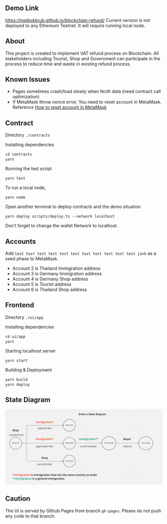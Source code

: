 ## Demo Link

https://maibokkrub.github.io/blockchain-refund/
Current version is not deployed to any Ethereum Testnet. It will require running local node.

## About

This project is created to implement VAT refund process on Blockchain. All stakeholders including Tourist, Shop and Government can participate in the process to reduce time and waste in existing refund process.

## Known Issues

-   Pages sometimes crash/load slowly when fecth data (need contract call optimization)
-   If MetaMask throw nonce error, You need to reset account in MetaMask. Reference [How to reset account in MetaMask](https://medium.com/singapore-blockchain-dapps/reset-metamask-nonce-766dd4c27ca8)

## Contract

Directory `./contracts`

Installing dependencies

```shell
cd contracts
yarn
```

Running the test script

```shell
yarn test
```

To run a local node,

```shell
yarn node
```

Open another terminal to deploy contracts and the demo situation

```shell
yarn deploy scripts/deploy.ts --network localhost
```

Don't forget to change the wallet Network to localhost.

## Accounts

Add `test test test test test test test test test test test junk` as a seed phase to MetaMask.

-   Account 2 is Thailand Immigration address
-   Account 3 is Germany Immigration address
-   Account 4 is Germany Shop address
-   Account 5 is Tourist address
-   Account 6 is Thailand Shop address

## Frontend

Directory `./ui/app`

Installing dependencies

```shell
cd ui/app
yarn
```

Starting localhost server

```shell
yarn start
```

Building & Deployment

```shell
yarn build
yarn deploy
```

## State Diagram

![alt text](state_diagram.png "State Diagram")

## Caution

The UI is served by Github Pages from branch `gh-pages`.
Please do not push any code to that branch.
